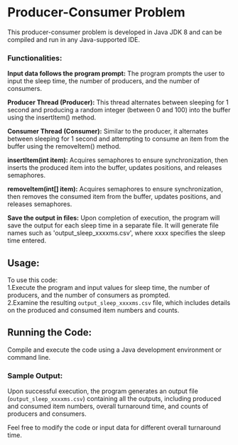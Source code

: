 # Producer-Consumer Problem
This producer-consumer problem is developed in Java JDK 8 and can be compiled and run in any Java-supported IDE.

### Functionalities:
**Input data follows the program prompt:**
The program prompts the user to input the sleep time, the number of producers, and the number of consumers.

**Producer Thread (Producer):**
This thread alternates between sleeping for 1 second and producing a random integer (between 0 and 100) into the buffer using the insertItem() method.

**Consumer Thread (Consumer):**
Similar to the producer, it alternates between sleeping for 1 second and attempting to consume an item from the buffer using the removeItem() method.

**insertItem(int item):**
Acquires semaphores to ensure synchronization, then inserts the produced item into the buffer, updates positions, and releases semaphores.

**removeItem(int[] item):**
Acquires semaphores to ensure synchronization, then removes the consumed item from the buffer, updates positions, and releases semaphores.

**Save the output in files:**
Upon completion of execution, the program will save the output for each sleep time in a separate file. It will generate file names such as 'output_sleep_xxxxms.csv', where xxxx specifies the sleep time entered.

## Usage:

To use this code:  
1.Execute the program and input values for sleep time, the number of producers, and the number of consumers as prompted.  
2.Examine the resulting `output_sleep_xxxxms.csv` file, which includes details on the produced and consumed item numbers and counts.

## Running the Code:

Compile and execute the code using a Java development environment or command line.

### Sample Output:

Upon successful execution, the program generates an output file (`output_sleep_xxxxms.csv`) containing all the outputs, including produced and consumed item numbers, overall turnaround time, and counts of producers and consumers.

Feel free to modify the code or input data for different overall turnaround time.
